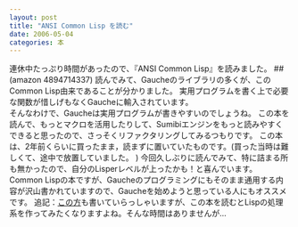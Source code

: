 ```yaml
---
layout: post
title: "ANSI Common Lisp を読む"
date: 2006-05-04
categories: 本
---
```

連休中たっぷり時間があったので、『ANSI Common Lisp』を読みました。
 ##(amazon 4894714337)
読んでみて、Gaucheのライブラリの多くが、この Common Lisp由来であることが分かりました。 
実用プログラムを書く上で必要な関数が惜しげもなくGaucheに輸入されています。  
そんなわけで、Gaucheは実用プログラムが書きやすいのでしょうね。 
この本を読んで、もっとマクロを活用したりして、Sumibiエンジンをもっと読みやすくできると思ったので、さっそくリファクタリングしてみるつもりです。 
この本は、2年前くらいに買ったまま，読まずに置いていたものです。(買った当時は難しくて、途中で放置していました。 )
今回久しぶりに読んでみて、特に詰まる所も無かったので、自分のLisperレベルが上ったかも！と喜んでいます。 
Common Lispの本ですが、Gaucheのプログラミングにもそのまま通用する内容が沢山書かれていますので、Gaucheを始めようと思っている人にもオススメです。 
追記：[この方](http://d.hatena.ne.jp/xoinu/20060427)も書いていらっしゃいますが、この本を読むとLispの処理系を作ってみたくなりますよね。そんな時間はありませんが...

